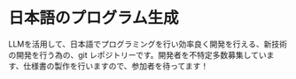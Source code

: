 # 日本語のプログラム生成
LLMを活用して、日本語でプログラミングを行い効率良く開発を行える、新技術の開発を行う為の、git レポジトリーです。開発者を不特定多数募集しています、仕様書の製作を行いますので、参加者を待ってます！
